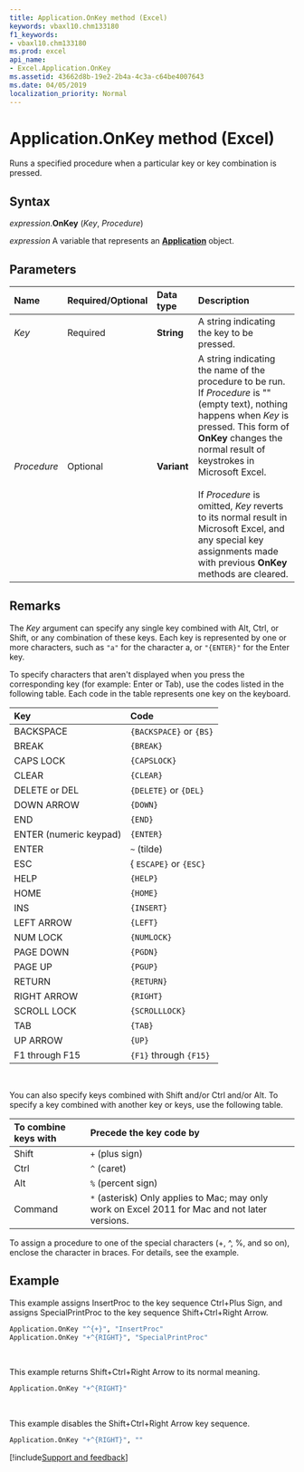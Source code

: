 ```yaml
---
title: Application.OnKey method (Excel)
keywords: vbaxl10.chm133180
f1_keywords:
- vbaxl10.chm133180
ms.prod: excel
api_name:
- Excel.Application.OnKey
ms.assetid: 43662d8b-19e2-2b4a-4c3a-c64be4007643
ms.date: 04/05/2019
localization_priority: Normal
---
```



# Application.OnKey method (Excel)

Runs a specified procedure when a particular key or key combination is pressed.


## Syntax

_expression_.**OnKey** (_Key_, _Procedure_)

_expression_ A variable that represents an **[Application](Excel.Application(object).md)** object.


## Parameters

|Name|Required/Optional|Data type|Description|
|:-----|:-----|:-----|:-----|
| _Key_|Required| **String**|A string indicating the key to be pressed.|
| _Procedure_|Optional| **Variant**|A string indicating the name of the procedure to be run. If _Procedure_ is "" (empty text), nothing happens when _Key_ is pressed. This form of **OnKey** changes the normal result of keystrokes in Microsoft Excel.<br/><br/>If _Procedure_ is omitted, _Key_ reverts to its normal result in Microsoft Excel, and any special key assignments made with previous **OnKey** methods are cleared.|

## Remarks

The _Key_ argument can specify any single key combined with Alt, Ctrl, or Shift, or any combination of these keys. Each key is represented by one or more characters, such as `"a"` for the character a, or `"{ENTER}"` for the Enter key.

To specify characters that aren't displayed when you press the corresponding key (for example: Enter or Tab), use the codes listed in the following table. Each code in the table represents one key on the keyboard.

|Key|Code|
|:-----|:-----|
|BACKSPACE| `{BACKSPACE}` or `{BS}`|
|BREAK| `{BREAK}`|
|CAPS LOCK| `{CAPSLOCK}`|
|CLEAR| `{CLEAR}`|
|DELETE or DEL| `{DELETE}` or `{DEL}`|
|DOWN ARROW| `{DOWN}`|
|END| `{END}`|
|ENTER (numeric keypad)| `{ENTER}`|
|ENTER| `~` (tilde)|
|ESC|{ `ESCAPE}` or `{ESC}`|
|HELP| `{HELP}`|
|HOME| `{HOME}`|
|INS| `{INSERT}`|
|LEFT ARROW| `{LEFT}`|
|NUM LOCK| `{NUMLOCK}`|
|PAGE DOWN| `{PGDN}`|
|PAGE UP| `{PGUP}`|
|RETURN| `{RETURN}`|
|RIGHT ARROW| `{RIGHT}`|
|SCROLL LOCK| `{SCROLLLOCK}`|
|TAB| `{TAB}`|
|UP ARROW| `{UP}`|
|F1 through F15| `{F1}` through `{F15}`|

<br/>

You can also specify keys combined with Shift and/or Ctrl and/or Alt. To specify a key combined with another key or keys, use the following table.

|To combine keys with|Precede the key code by|
|:-----|:-----|
|Shift| `+` (plus sign)|
|Ctrl| `^` (caret)|
|Alt| `%` (percent sign)|
|Command|`*` (asterisk) Only applies to Mac; may only work on Excel 2011 for Mac and not later versions.|

To assign a procedure to one of the special characters (+, ^, %, and so on), enclose the character in braces. For details, see the example.


## Example

This example assigns InsertProc to the key sequence Ctrl+Plus Sign, and assigns SpecialPrintProc to the key sequence Shift+Ctrl+Right Arrow.

```vb
Application.OnKey "^{+}", "InsertProc" 
Application.OnKey "+^{RIGHT}", "SpecialPrintProc"
```

<br/>

This example returns Shift+Ctrl+Right Arrow to its normal meaning.

```vb
Application.OnKey "+^{RIGHT}"
```

<br/>

This example disables the Shift+Ctrl+Right Arrow key sequence.

```vb
Application.OnKey "+^{RIGHT}", ""
```




[!include[Support and feedback](~/includes/feedback-boilerplate.md)]

